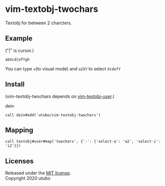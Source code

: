 # vim-textobj-twochars

Textobj for between 2 charcters.

## Example
("|" is cursor.)
```
abXcd|efYgh
```
You can type `v`(to visual mode) and `a2XY` to select ```XcdefY```

## Install
(vim-textobj-twochars depends on [vim-textobj-user](https://github.com/kana/vim-textobj-user).)

dein
```vimscript
call dein#add('utubo/vim-textobj-twochars')
```


## Mapping
```vimscript
call textobj#user#map('twochars', {'-': {'select-a': 'a2', 'select-i': 'i2'}})
```

## Licenses
Released under the [MIT license](https://opensource.org/licenses/mit-license.php).  
Copyright 2020 utubo  
